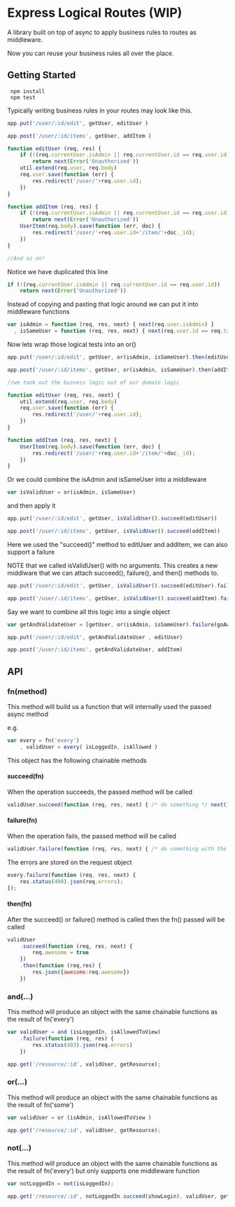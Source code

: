 # Express Logical Routes (WIP)

A library built on top of async to apply business rules to routes as middleware.

Now you can reuse your business rules all over the place.

## Getting Started

     npm install
     npm test

Typically writing business rules in your routes may look like this.

```javascript
app.put('/user/:id/edit', getUser, editUser )

app.post('/user/:id/items', getUser, addItem )

function editUser (req, res) {
	if (!(req.currentUser.isAdmin || req.currentUser.id == req.user.id))
		return next(Error('Unauthorized'))
	util.extend(req.user, req.body)
	req.user.save(function (err) {
		res.redirect('/user/'+req.user.id);
	})
}

function addItem (req, res) {
	if (!(req.currentUser.isAdmin || req.currentUser.id == req.user.id))
		return next(Error('Unauthorized'))
	UserItem(req.body).save(function (err, doc) {
		res.redirect('/user/'+req.user.id+'/item/'+doc._id);
	})
}

//And so on!
```

Notice we have duplicated this line 

```javascript
if (!(req.currentUser.isAdmin || req.currentUser.id == req.user.id))
	return next(Error('Unauthorized'))
```

Instead of copying and pasting that logic around we can put it into middleware functions 

```javascript
var isAdmin = function (req, res, next) { next(req.user.isAdmin) }
  , isSameUser = function (req, res, next) { next(req.user.id == req.target.id) }
```

Now lets wrap those logical tests into an or() 

```javascript
app.put('/user/:id/edit', getUser, or(isAdmin, isSameUser).then(editUser))

app.post('/user/:id/items', getUser, or(isAdmin, isSameUser).then(addItem))

//we took out the busness logic out of our domain logic

function editUser (req, res, next) {
	util.extend(req.user, req.body)
	req.user.save(function (err) {
		res.redirect('/user/'+req.user.id);
	})
}

function addItem (req, res, next) {
	UserItem(req.body).save(function (err, doc) {
		res.redirect('/user/'+req.user.id+'/item/'+doc._id);
	})
}
```

Or we could combine the isAdmin and isSameUser into a middleware

```javascript
var isValidUser = or(isAdmin, isSameUser)
```
and then apply it

```javascript
app.put('/user/:id/edit', getUser, isValidUser().succeed(editUser))

app.post('/user/:id/items', getUser, isValidUser().succeed(addItem))
```
Here we used the "succeed()" method to editUser and addItem, we can also support a failure

NOTE that we called isValidUser() with no arguments.  This creates a new middlware that we can attach
succeed(), failure(), and then() methods to.

```javascript
app.put('/user/:id/edit', getUser, isValidUser().succeed(editUser).failure(goAway))

app.post('/user/:id/items', getUser, isValidUser().succeed(addItem).failure(goAway))
```

Say we want to combine all this logic into a single object

```javascript
var getAndValidateUser = [getUser, or(isAdmin, isSameUser).failure(goAway)];

app.put('/user/:id/edit', getAndValidateUser , editUser)

app.post('/user/:id/items', getAndValidateUser, addItem)
```

## API

### fn(method)

This method will build us a function that will internally used the passed async method

e.g.

```javascript
var every = fn('every')
	, validUser = every( isLoggedIn, isAllowed )
```

This object has the following chainable methods 

#### succeed(fn)

When the operation succeeds, the passed method will be called

```javascript
validUser.succeed(function (req, res, next) { /* do something */ next() })
```

#### failure(fn)

When the operation fails, the passed method will be called

```javascript
validUser.failure(function (req, res, next) { /* do something with the errors */ next() })
```

The errors are stored on the request object

```javascript
every.failure(function (req, res, next) {
	res.status(400).json(req.errors);
});
```

#### then(fn)

After the succeed() or failure() method is called then the fn() passed will be called

```javascript
validUser
	.succeed(function (req, res, next) { 
		req.awesome = true
	})
	.then(function (req,res) { 
		res.json({awesome:req.awesome}) 
	})
```

### and(...)

This method will produce an object with the same chainable functions as the result of fn('every')

```javascript
var validUser = and (isLoggedIn, isAllowedToView)
	.failure(function (req, res) { 
		res.status(403).json(req.errors)
	})

app.get('/resource/:id', validUser, getResource);
```

### or(...)

This method will produce an object with the same chainable functions as the result of fn('some')

```javascript
var validUser = or (isAdmin, isAllowedToView )

app.get('/resource/:id', validUser, getResource);
```

### not(...)

This method will produce an object with the same chainable functions as the result of fn('every') but only supports
one middleware function

```javascript
var notLoggedIn = not(isLoggedIn);

app.get('/resource/:id', notLoggedIn.succeed(showLogin), validUser, getResource);
```
